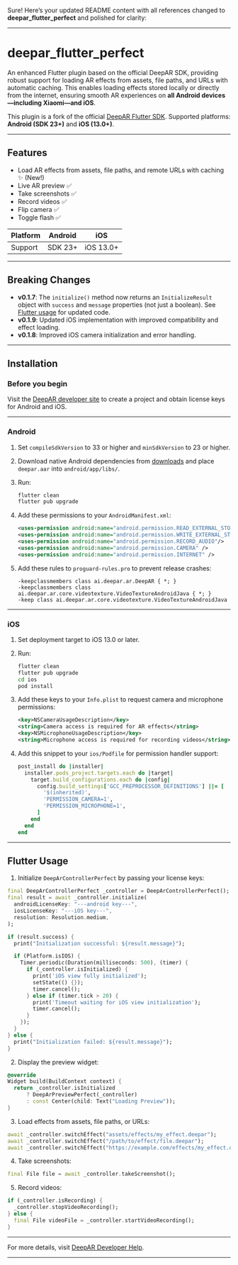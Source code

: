 Sure! Here’s your updated README content with all references changed to **deepar\_flutter\_perfect** and polished for clarity:

---

# deepar\_flutter\_perfect

An enhanced Flutter plugin based on the official DeepAR SDK, providing robust support for loading AR effects from assets, file paths, and URLs with automatic caching. This enables loading effects stored locally or directly from the internet, ensuring smooth AR experiences on **all Android devices—including Xiaomi—and iOS**.

This plugin is a fork of the official [DeepAR Flutter SDK](https://pub.dev/packages/deepar_flutter_perfect). Supported platforms: **Android (SDK 23+)** and **iOS (13.0+)**.

---

## Features

* Load AR effects from assets, file paths, and remote URLs with caching ✨ (New!)
* Live AR preview ✅
* Take screenshots ✅
* Record videos ✅
* Flip camera ✅
* Toggle flash ✅

| Platform | Android | iOS       |
| -------- | ------- | --------- |
| Support  | SDK 23+ | iOS 13.0+ |

---

## Breaking Changes

* **v0.1.7**: The `initialize()` method now returns an `InitializeResult` object with `success` and `message` properties (not just a boolean). See [Flutter usage](#flutter) for updated code.
* **v0.1.9**: Updated iOS implementation with improved compatibility and effect loading.
* **v0.1.8**: Improved iOS camera initialization and error handling.

---

## Installation

### Before you begin

Visit the [DeepAR developer site](https://developer.deepar.ai) to create a project and obtain license keys for Android and iOS.

---

### Android

1. Set `compileSdkVersion` to 33 or higher and `minSdkVersion` to 23 or higher.

2. Download native Android dependencies from [downloads](https://developer.deepar.ai/downloads) and place `deepar.aar` into `android/app/libs/`.

3. Run:

   ```bash
   flutter clean
   flutter pub upgrade
   ```

4. Add these permissions to your `AndroidManifest.xml`:

   ```xml
   <uses-permission android:name="android.permission.READ_EXTERNAL_STORAGE" />
   <uses-permission android:name="android.permission.WRITE_EXTERNAL_STORAGE"/>
   <uses-permission android:name="android.permission.RECORD_AUDIO"/>
   <uses-permission android:name="android.permission.CAMERA" />
   <uses-permission android:name="android.permission.INTERNET" />
   ```

5. Add these rules to `proguard-rules.pro` to prevent release crashes:

   ```
   -keepclassmembers class ai.deepar.ar.DeepAR { *; }
   -keepclassmembers class ai.deepar.ar.core.videotexture.VideoTextureAndroidJava { *; }
   -keep class ai.deepar.ar.core.videotexture.VideoTextureAndroidJava
   ```

---

### iOS

1. Set deployment target to iOS 13.0 or later.
2. Run:

   ```bash
   flutter clean
   flutter pub upgrade
   cd ios
   pod install
   ```
3. Add these keys to your `Info.plist` to request camera and microphone permissions:

   ```xml
   <key>NSCameraUsageDescription</key>
   <string>Camera access is required for AR effects</string>
   <key>NSMicrophoneUsageDescription</key>
   <string>Microphone access is required for recording videos</string>
   ```
4. Add this snippet to your `ios/Podfile` for permission handler support:

   ```ruby
   post_install do |installer|
     installer.pods_project.targets.each do |target|
       target.build_configurations.each do |config|
         config.build_settings['GCC_PREPROCESSOR_DEFINITIONS'] ||= [
           '$(inherited)',
           'PERMISSION_CAMERA=1',
           'PERMISSION_MICROPHONE=1',
         ]
       end
     end
   end
   ```

---

## Flutter Usage <a name="flutter"></a>

1. Initialize `DeepArControllerPerfect` by passing your license keys:

```dart
final DeepArControllerPerfect _controller = DeepArControllerPerfect();
final result = await _controller.initialize(
  androidLicenseKey: "---android key---",
  iosLicenseKey: "---iOS key---",
  resolution: Resolution.medium,
);

if (result.success) {
  print("Initialization successful: ${result.message}");

  if (Platform.isIOS) {
    Timer.periodic(Duration(milliseconds: 500), (timer) {
      if (_controller.isInitialized) {
        print('iOS view fully initialized');
        setState(() {});
        timer.cancel();
      } else if (timer.tick > 20) {
        print('Timeout waiting for iOS view initialization');
        timer.cancel();
      }
    });
  }
} else {
  print("Initialization failed: ${result.message}");
}
```

2. Display the preview widget:

```dart
@override
Widget build(BuildContext context) {
  return _controller.isInitialized
      ? DeepArPreviewPerfect(_controller)
      : const Center(child: Text("Loading Preview"));
}
```

3. Load effects from assets, file paths, or URLs:

```dart
await _controller.switchEffect("assets/effects/my_effect.deepar");
await _controller.switchEffect("/path/to/effect/file.deepar");
await _controller.switchEffect("https://example.com/effects/my_effect.deepar");
```

4. Take screenshots:

```dart
final File file = await _controller.takeScreenshot();
```

5. Record videos:

```dart
if (_controller.isRecording) {
  _controller.stopVideoRecording();
} else {
  final File videoFile = _controller.startVideoRecording();
}
```

---

For more details, visit [DeepAR Developer Help](https://help.deepar.ai/en/).

---

